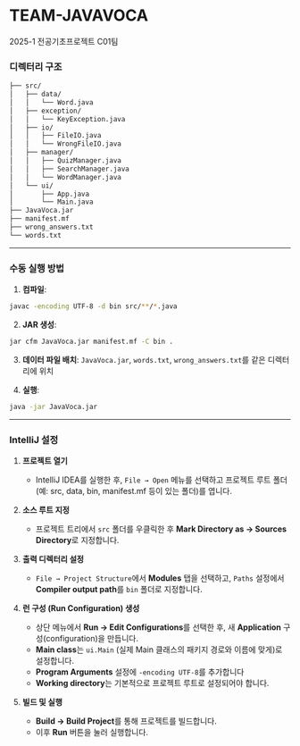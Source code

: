 # TEAM-JAVAVOCA
2025-1 전공기초프로젝트 C01팀

### 디렉터리 구조
```bash
├── src/
│   ├── data/
│   │   └── Word.java
│   ├── exception/
│   │   └── KeyException.java
│   ├── io/
│   │   ├── FileIO.java
│   │   └── WrongFileIO.java
│   ├── manager/
│   │   ├── QuizManager.java
│   │   ├── SearchManager.java
│   │   └── WordManager.java
│   └── ui/
│       ├── App.java
│       └── Main.java
├── JavaVoca.jar
├── manifest.mf
├── wrong_answers.txt
└── words.txt
```

---
### 수동 실행 방법

1. **컴파일**:
```bash
javac -encoding UTF-8 -d bin src/**/*.java
```

2. **JAR 생성**:
```bash
jar cfm JavaVoca.jar manifest.mf -C bin .
```

3. **데이터 파일 배치**: 
`JavaVoca.jar`, `words.txt`, `wrong_answers.txt`를 같은 디렉터리에 위치

4. **실행**:
```bash
java -jar JavaVoca.jar
```

---
### IntelliJ 설정
1. **프로젝트 열기**
    - IntelliJ IDEA를 실행한 후, `File → Open` 메뉴를 선택하고 프로젝트 루트 폴더(예: src, data, bin, manifest.mf 등이 있는 폴더)를 엽니다.

2. **소스 루트 지정**
    - 프로젝트 트리에서 `src` 폴더를 우클릭한 후 **Mark Directory as → Sources Directory**로 지정합니다.

3. **출력 디렉터리 설정**
    - `File → Project Structure`에서 **Modules** 탭을 선택하고, `Paths` 설정에서 **Compiler output path**를 `bin` 폴더로 지정합니다.

4. **런 구성 (Run Configuration) 생성**
    - 상단 메뉴에서 **Run → Edit Configurations**를 선택한 후, 새 **Application** 구성(configuration)을 만듭니다.
    - **Main class**는 `ui.Main` (실제 Main 클래스의 패키지 경로와 이름에 맞게)로 설정합니다.
    - **Program Arguments** 설정에 `-encoding UTF-8`를 추가합니다
    - **Working directory**는 기본적으로 프로젝트 루트로 설정되어야 합니다.

5. **빌드 및 실행**
    - **Build → Build Project**를 통해 프로젝트를 빌드합니다.
    - 이후 **Run** 버튼을 눌러 실행합니다.